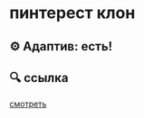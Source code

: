 # пинтерест клон

## ⚙ Адаптив: есть!

## 🔍 ссылка
[смотреть](https://abdurrahman0167.github.io/pinterest-mini-clone/)

